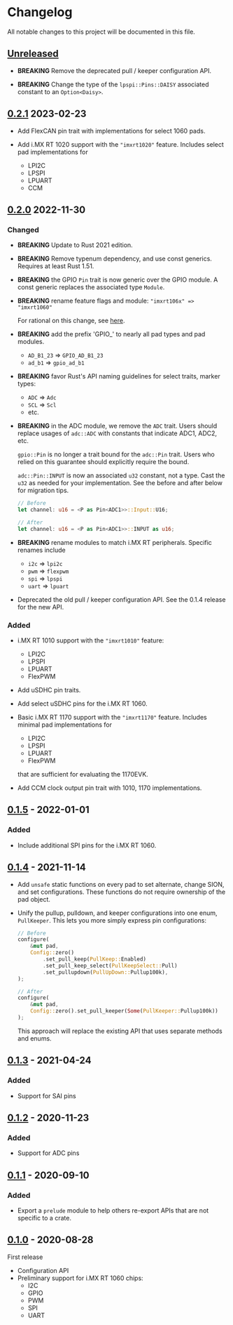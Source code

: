 # Changelog

All notable changes to this project will be documented in this file.

## [Unreleased]

- **BREAKING** Remove the deprecated pull / keeper configuration API.

- **BREAKING** Change the type of the `lpspi::Pins::DAISY` associated constant
  to an `Option<Daisy>`.

## [0.2.1] 2023-02-23

- Add FlexCAN pin trait with implementations for select 1060 pads.

- Add i.MX RT 1020 support with the `"imxrt1020"` feature. Includes select
  pad implementations for

  - LPI2C
  - LPSPI
  - LPUART
  - CCM

## [0.2.0] 2022-11-30

### Changed

- **BREAKING** Update to Rust 2021 edition.

- **BREAKING** Remove typenum dependency, and use const generics. Requires
  at least Rust 1.51.

- **BREAKING** the GPIO `Pin` trait is now generic over the GPIO module.
  A const generic replaces the associated type `Module`.

- **BREAKING** rename feature flags and module: `"imxrt106x" => "imxrt1060"`

  For rational on this change, see
  [here](https://github.com/imxrt-rs/imxrt-rs/pull/91).

- **BREAKING** add the prefix 'GPIO_' to nearly all pad types and pad modules.

  - `AD_B1_23` => `GPIO_AD_B1_23`
  - `ad_b1` => `gpio_ad_b1`

- **BREAKING** favor Rust's API naming guidelines for select traits, marker types:
  - `ADC` => `Adc`
  - `SCL` => `Scl`
  - etc.

- **BREAKING** in the ADC module, we remove the `ADC` trait. Users should
  replace usages of `adc::ADC` with constants that indicate ADC1, ADC2, etc.

  `gpio::Pin` is no longer a trait bound for the `adc::Pin` trait. Users who
  relied on this guarantee should explicitly require the bound.

  `adc::Pin::INPUT` is now an associated `u32` constant, not a type. Cast the
  `u32` as needed for your implementation. See the before and after below for
  migration tips.

  ```rust
  // Before
  let channel: u16 = <P as Pin<ADC1>>::Input::U16;

  // After
  let channel: u16 = <P as Pin<ADC1>>::INPUT as u16;
  ```

- **BREAKING** rename modules to match i.MX RT peripherals. Specific renames include

  - `i2c` => `lpi2c`
  - `pwm` => `flexpwm`
  - `spi` => `lpspi`
  - `uart` => `lpuart`

- Deprecated the old pull / keeper configuration API. See the 0.1.4 release for
  the new API.

### Added

- i.MX RT 1010 support with the `"imxrt1010"` feature:
  - LPI2C
  - LPSPI
  - LPUART
  - FlexPWM

- Add uSDHC pin traits.
- Add select uSDHC pins for the i.MX RT 1060.

- Basic i.MX RT 1170 support with the `"imxrt1170"` feature. Includes minimal
  pad implementations for

  - LPI2C
  - LPSPI
  - LPUART
  - FlexPWM

  that are sufficient for evaluating the 1170EVK.

- Add CCM clock output pin trait with 1010, 1170 implementations.

## [0.1.5] - 2022-01-01

### Added

- Include additional SPI pins for the i.MX RT 1060.

## [0.1.4] - 2021-11-14

- Add `unsafe` static functions on every pad to set alternate, change SION, and set configurations.
  These functions do not require ownership of the pad object.

- Unify the pullup, pulldown, and keeper configurations into one enum,
  `PullKeeper`. This lets you more simply express pin configurations:

  ```rust
  // Before
  configure(
      &mut pad,
      Config::zero()
          .set_pull_keep(PullKeep::Enabled)
          .set_pull_keep_select(PullKeepSelect::Pull)
          .set_pullupdown(PullUpDown::Pullup100k),
  );

  // After
  configure(
      &mut pad,
      Config::zero().set_pull_keeper(Some(PullKeeper::Pullup100k))
  );
  ```

  This approach will replace the existing API that uses separate methods and
  enums.

## [0.1.3] - 2021-04-24

### Added

- Support for SAI pins

## [0.1.2] - 2020-11-23

### Added

- Support for ADC pins

## [0.1.1] - 2020-09-10

### Added

- Export a `prelude` module to help others re-export APIs that are not specific
  to a crate.

## [0.1.0] - 2020-08-28

First release

- Configuration API
- Preliminary support for i.MX RT 1060 chips:
  - I2C
  - GPIO
  - PWM
  - SPI
  - UART

[Unreleased]: https://github.com/imxrt-rs/imxrt-iomuxc/compare/v0.2.0...HEAD
[0.2.1]: https://github.com/imxrt-rs/imxrt-iomuxc/compare/v0.2.0...v0.2.1
[0.2.0]: https://github.com/imxrt-rs/imxrt-iomuxc/compare/v0.1.5...v0.2.0
[0.1.5]: https://github.com/imxrt-rs/imxrt-iomuxc/compare/v0.1.4...v0.1.5
[0.1.4]: https://github.com/imxrt-rs/imxrt-iomuxc/compare/v0.1.3...v0.1.4
[0.1.3]: https://github.com/imxrt-rs/imxrt-iomuxc/compare/v0.1.2...v0.1.3
[0.1.2]: https://github.com/imxrt-rs/imxrt-iomuxc/compare/v0.1.1...v0.1.2
[0.1.1]: https://github.com/imxrt-rs/imxrt-iomuxc/compare/v0.1.0...v0.1.1
[0.1.0]: https://github.com/imxrt-rs/imxrt-iomuxc/releases/tag/v0.1.0
